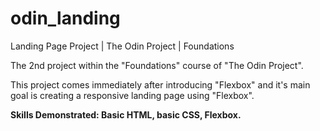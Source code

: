 # odin_landing
Landing Page Project | The Odin Project | Foundations

The 2nd project within the "Foundations" course of "The Odin Project".

This project comes immediately after introducing "Flexbox" and it's main goal is creating a responsive landing page using "Flexbox".

**Skills Demonstrated: Basic HTML, basic CSS, Flexbox.**